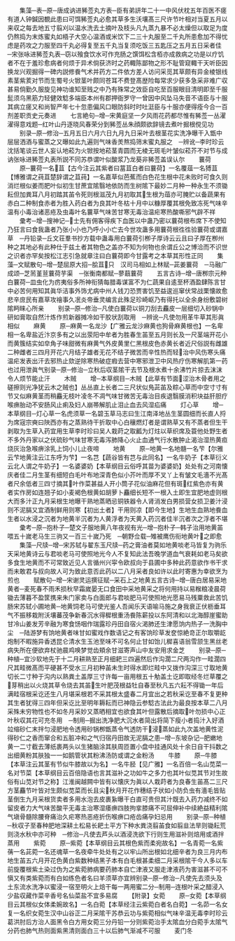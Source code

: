 <!-- { "loadSidebar": true } -->
　　集藻─表─原─唐成讷进豨莶丸方表─臣有弟訮年二十一中风伏枕五年百医不瘥有道人钟鍼因覩此患曰可饵豨莶丸必愈其草多生沃壤髙三尺许节叶相对当夏五月以来収之每去地五寸翦刈以温水洗去土摘叶及枝头凡九蒸九暴不必太燥但以取足为度仍熬捣为末炼蜜丸如梧子大空心温酒或米饮下二三十丸服至二千丸所患愈加不得忧虑是药攻之力服至四千丸必得复至五千丸当复须吃饭三五匙压之五月五日采者佳　─宋张咏进豨莶丸表─窃以飱食饮水可作充肠之馔饵松含栢亦成救病之功是以疗饥者不在于羞珍愈病者何烦于异术倘获济时之药輙陈鄙物之形不耻管窥輙干天听臣因换龙兴观掘得一碑内説修飬气术并药方二件依方差人访问采觅其草颇有异金棱银线素茎紫荄对节而生蜀号火锨茎叶颇同苍耳不费登髙歴险每常求少获多急采非难广収甚易倘勤久服旋见神功谁知至贱之中乃有殊常之效臣自吃至百服眼目清明即至千服髭须乌黑筋力轻健效騐多端臣本州有郡押衙罗守一曾因中风坠马失音不语臣与十服其病立瘥又和尚智严年七十忽患偏风口眼防斜时时吐涏臣与十服亦便得痊今合一百剂差职贡史元奏进
　　七言絶句─增─宋黄庭坚一夕风雨花药都尽惟有豨莶一丛濯濯得意戏题─红叶山丹逐晓风春荣分到豨莶丛朱顔颇欲辞镜去煮叶掘根傥见功
　　别录─原─修治─五月五日六月六日九月九日采叶去根茎花实洗净曝干入甑中层层洒酒与蜜蒸之又曝如此九遍则气味香羙熬捣筛末蜜丸服之　─辨讹─李时珍云沈括笔谈云世人妄认地菘为火锨按地菘茎青圆而无棱无斑毛叶皱似菘芥不对节与成讷张咏进豨莶丸表所説不同苏恭谓叶似酸浆乃龙葵非豨莶盖误认尔
　　蘘荷
　　原─蘘荷一名苴【古今注云其紫者曰葍苴白者曰蘘荷】一名覆葅一名猼苴【博雅谓之莼苴楚辞谓之苴莼】一名嘉草似芭蕉而白色花生根中花未败时可食久则消烂根似姜而肥叶似初生甘蔗宜隂翳地依防而生树隂下最妙二月种一种永生不须锄耘但加粪耳八月初踏其苖令死则根滋茂九月初取其生根为葅亦可腌贮以备蔬果有赤白二种制食赤者为胜入药白者为良其叶冬枯十月中以糠厚覆其根免致冻死气味辛温有小毒治诸恶疮及虫毒叶名蘘草气味苦甘寒无毒治温疟寒热酸嘶邪气辟不祥
　　彚考─增─搜神记─士先有佣客得疾下血医以中蛊乃密以蘘荷根布席下不使知乃狂言曰食我蛊者乃张小小也乃呼小小亡去今世攻蛊多用蘘荷根徃徃验蘘荷或谓嘉草　─丹铅录─丘文荘羣书抄方载中蛊毒用白蘘荷引栁子厚诗云云且曰子厚在栁州种之其地必有此种仕于兹土者其物色之盖亦不知为何物也余谓丘公之博洽而不识世之识者亦罕矣按松江志引急就章注曰白蘘荷即今甘露考之本草其形性正同
　　集藻─文赋散句─增─楚屈原大招─脍苴只　汉司马相如上林赋─茈姜蘘荷　─马融广成颂─芝荋堇荁蘘荷芋渠　─张衡南都赋─蓼蕺蘘荷
　　五言古诗─增─唐栁宗元种白蘘荷─皿虫化为疠夷俗多所神衔猜每腊毒谋富不为仁蔬果自逺至杯酒盈肆陈言甘中必苦何用知其眞华洁事外饰尤病中州人钱刀恐贾害饥至益逡巡窜伏常战栗懐故愈悲辛庻民有嘉草攻禬事久冺炎帝垂灵编言此殊足珍崎岖乃有得托以全余身纷敷碧树隂眄睐心所亲
　　别录─原─修治─凡使白蘘荷以铜刀刮去麤皮一层细切入砂锅中研如膏取自然汁炼作煎新器摊冷如干胶状刮取用　─辨讹─凡使勿用革牛草其形眞相似
　　麻黄
　　原─麻黄一名龙沙【广雅云龙沙麻黄也狗骨麻黄根也】一名卑相一名卑盐近汴京多有之以出荥阳中牟者为胜春生苖至五月则长及一尺茎端开花小而黄簇结实如皁角子味甜微有麻黄气外皮黄里仁黑根皮色赤黄长者近尺俗説有雌雄二种雌者三四月开花六月结子雄者无花不结子微苦而辛性热而轻治中风伤寒头痛温疟发表出汗去邪热止欬逆除寒热破症瘕去营中寒邪泄卫中风热疗伤寒解肌第一药也过用泄眞气别录─原─修治─立秋后収茎隂干去节及根水煮十余沸竹片掠去沫沫令人烦节能止汗
　　木贼
　　增─本草纲目─木贼【此草有节面涩治木骨者用之磋擦则光净犹云木之贼也】丛丛直上长者二三尺状似鳬茈苖及粽心草而中空寸寸有节又似麻黄茎而稍麤无枝叶凌冬不凋气味甘微苦无毒治目疾退翳膜消积块益肝胆疗喉痹胎动不安肠风止痢及妇人崩帯解肌止泪止血去风湿疝痛
　　灯心草
　　增─本草纲目─灯心草一名虎须草一名碧玉草马志曰生江南泽地丛生茎圆细而长直人捋为席宼宗奭曰陜西亦有之蒸熟待干折取中心白穰燃灯者是谓熟草又有不蒸者但生干剥取为生草入药宜用生草李时珍曰吴人栽莳之取瓤为灯炷以草织席及蓑他处野生者不多外丹家以之伏硫砂气味甘寒无毒泻肺降心火止血通气行水散肿止渴治湿热黄疸烧灰治急喉痹涂乳上饲小儿止夜啼
　　地黄
　　原─地黄一名地髓一名芐【尔雅云芐地黄注云江东呼为芐】一名芑【蔬谷皆有芑与此同名】一名牛奶子【本草衍义云北人谓之牛奶子】一名婆婆奶【本草纲目云俗呼其苗为婆婆奶】处处有之河南懐庆者佳二月生茎有细短白毛叶布地深青色似小芥叶而厚不叉丫上有皱文毛濇不光髙者尺余低者三四寸摘其叶作菜甚益人开小筒子花似油麻花但有斑红紫色亦有黄者实作房如连翘子如小麦褐色根黄如胡萝卜麤细长短不一根入土即生宜肥地虚则根大而多汁正九月采根生地曝干熟地蒸晒忌铜铁器令人肾消发白男损营女损卫姜汁浸则不泥膈又宜酒制鲜用则寒【初出土者】干用则凉【即今生地】生地生血熟地飬血生者以水浸之沉者为地黄半沉者为人黄浮者为天黄入药沉者佳半沉者次之浮者不堪
　　彚考─原─抱朴子─楚文子服地黄八年夜视有光─增─抱朴子─韩子治用地黄苖喂五十嵗老马生三驹又一百三十嵗乃死　─朝野佥载─雉被鹰伤衔地黄叶之即愈
　　集藻─尺牍─增─宋苏轼与翟东玉尺牍─药之膏油者莫如地黄啖老马皆复为驹乐天采地黄诗云与君啖老马可使照地光今人不复知此法吾晚学道血气衰耗如老马矣欲多食生地黄而不可常致近见人言循州兴寜令欧叔向于县圃中多种此药意欲作书干求而未敢君与叔向故人可为致此意否此药以二八月采者良如许以此时寄惠为幸欲烹为煎也
　　赋散句─增─宋谢灵运撰征赋─采石上之地黄五言古诗─增─唐白居易采地黄者─麦死春不雨禾损秋早霜嵗晏无口食田中采地黄采之将何用持以易糇粮凌晨荷锄去薄暮不盈筐携来朱门家卖与白面郎与君啖肥马可使照地光愿易马残粟救此苦饥肠宋苏轼小圃地黄─地黄饲老马可使光鉴人吾闻乐天语喻马施之身我衰正伏枥垂耳气不振移栽附沃壤蕃茂争新春沉水得穉根重汤飬陈薪投以东阿清和以北海醇崖蜜助甘冷山姜发芳辛融为寒食饧咽作瑞露珍丹田自宿火渇肺还生津愿饷内热子一洗胸中尘　─陆游梦有饷地黄者味甘如蜜戏作数语记之有客饷珍草发奁惊絶竒正尔取嚼龁炮制不暇施异香透昆仑清水生玉池至味不可名何止甘如饴儿穉喜语翁雪颔生黑丝老病失所在便欲弃杖驰晨鸡唤梦觉齿頬余甘滋寄声山中友安用求金芝
　　别录─原─种植─宜沙软地先于十二月耕熟至正月细耙三四遍然后作沟濶二尺两沟作一畦濶四尺其畦微髙而平硬甚不受水三月初种苖未生时得水即烂畦中又拨作沟深三寸取地黄切长二寸种于沟内以熟粪土盖厚三寸许每一亩用根五十觔盖土讫即取经冬烂草覆之芽稍出以火烧其草令烧去其苖生叶肥茂根益牡自春至秋凡五六耘不得锄一年后满畦宿根采讫还生八月堪采根若不采其根太盛春二月宜出之若秋采讫至春不复更种其生者犹得三四年但采讫比至明年耨耘而已神隐云参騐古法此为最良按本草二八月采殊未穷物性也不如冬月采妙又蒸晒相宜也欲食其叶但露散后摘取叶勿损中心正叶秋収其花可充冬用　─制用─掘出洗净肥大沉水者简出将简下瘦小者捣汁入好酒竝缩砂仁末拌匀浸肥地令透用砂锅栁甑蒸令气透防干浸蒸如此九次盖地黄性泥得砂仁之香而窜合和五脏冲和之气归宿丹田故无泥膈之患─增─东坡杂记─肥嫩地黄一二寸截去薄纸裹两头以生猪脑涂其肤周匝置小盘中挂通风处十余日自干抖数之出细黄粉其肤独一一如鹅管状其粉沸汤防或谓之金粉汤
　　牛膝
　　原─牛膝【本草注云其茎有节似牛膝故以为名】一名牛胫【见广雅】一名百倍一名山苋菜一名对节菜【本草纲目云百倍隐语也言其滋补之功如牛之多力也其叶似苋其节对生故俗有山苋对节之称】江淮闽越闗中皆有以懐庆为眞以人栽莳者为良春生苖髙二三尺方茎麤节叶皆对生颇似苋菜而长且尖秋月开花作穗结子状如小防负虫有濇毛皆贴茎倒生九月采根货卖者多用水泡去皮裹紥曝干白直可贵但其汁既去入药力减终不如留皮者力大气味苦酸平无毒主治寒湿痿痹四肢拘挛膝痛不可屈伸补中续絶益精利隂气塡骨髓除腰脊痛治久疟寒热恶疮折伤喉痹口疮齿痛孕妇忌用
　　别录─原─种植─秋収子至春种肥地深耕土松易长耙土平方下种水粪浇翦苖食如翦韭法旱则锄耘荒则浇水秋中亦可种　─修治─凡使去芦头以酒浸洗欲下行则生用滋补则焙用或酒拌蒸用
　　紫菀
　　原─紫菀【本草纲目云其根色紫而柔宛故名】一名青菀一名紫蒨一名茈菀一名还魂草一名夜牵牛处处有之以牢山所出根如北细辛者为良三月内布地生苖五六月开花色黄白紫数种结黑子本有白毛根甚柔细二月采根隂干今人多以车前旋覆根紫土染过伪为之紫菀肺病要药肺本自亡津液又服走津液药为害滋甚不可不愼又有类紫菀而有白如练色者名曰羊须草亦宜辨别录─原─修治─凡使先去须头及土东流水洗净以蜜浸一宿至明火上焙干每一两用蜜二分─制用─连根叶采之醋浸入少盐収藏作菜辛香号名仙菜盐不宜多易腐
　　【附录】女菀
　　原─女菀【本草纲目云其根似女体柔婉故名】一名白菀【本草经注云紫菀白者名白菀】一名茆一名女复一名织女菀生汉中山谷正二月采隂干苏恭云功与紫菀相似气味辛温无毒李时珍云葛洪肘后方治人面黑令白方用女菀三分丹铅一分则紫菀治手太隂血分白菀手太隂气分药也肺气热则面紫黑清则面白三十以后肺气渐减不可服
　　麦门冬
